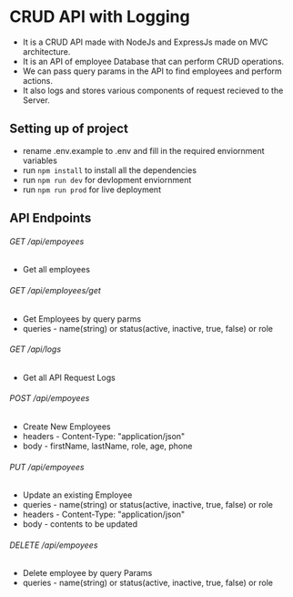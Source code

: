 # CRUD API with Logging

- It is a CRUD API made with NodeJs and ExpressJs made on MVC architecture.
- It is an API of employee Database that can perform CRUD operations.
- We can pass query params in the API to find employees and perform actions.
- It also logs and stores various components of request recieved to the Server.

## Setting up of project
- rename .env.example to .env and fill in the required enviornment variables
- run `npm install` to install all the dependencies
- run `npm run dev` for devlopment enviornment
- run `npm run prod` for live deployment

## API Endpoints
###### GET /api/empoyees
- Get all employees
###### GET /api/employees/get
- Get Employees by query parms
- queries - name(string) or status(active, inactive, true, false) or role
###### GET /api/logs
- Get all API Request Logs
###### POST /api/empoyees
- Create New Employees
- headers - Content-Type: "application/json"
- body - firstName, lastName, role, age, phone
###### PUT /api/empoyees
- Update an existing Employee
- queries - name(string) or status(active, inactive, true, false) or role
- headers - Content-Type: "application/json"
- body - contents to be updated
###### DELETE /api/empoyees
- Delete employee by query Params
- queries - name(string) or status(active, inactive, true, false) or role